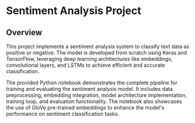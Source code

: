 # Sentiment Analysis Project

## Overview
This project implements a sentiment analysis system to classify text data as positive or negative. The model is developed from scratch using Keras and TensorFlow, leveraging deep learning architectures like embeddings, convolutional layers, and LSTMs to achieve efficient and accurate classification.

The provided Python notebook demonstrates the complete pipeline for training and evaluating the sentiment analysis model. It includes data preprocessing, embedding integration, model architecture implementation, training loop, and evaluation functionality. The notebook also showcases the use of GloVe pre-trained embeddings to enhance the model's performance on sentiment classification tasks.
